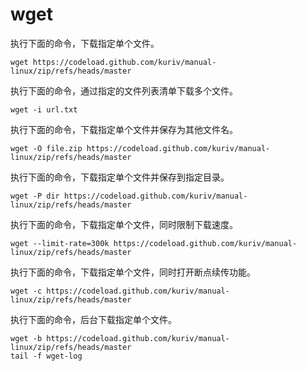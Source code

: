 # wget

执行下面的命令，下载指定单个文件。

```
wget https://codeload.github.com/kuriv/manual-linux/zip/refs/heads/master
```

执行下面的命令，通过指定的文件列表清单下载多个文件。

```
wget -i url.txt
```

执行下面的命令，下载指定单个文件并保存为其他文件名。

```
wget -O file.zip https://codeload.github.com/kuriv/manual-linux/zip/refs/heads/master
```

执行下面的命令，下载指定单个文件并保存到指定目录。

```
wget -P dir https://codeload.github.com/kuriv/manual-linux/zip/refs/heads/master
```

执行下面的命令，下载指定单个文件，同时限制下载速度。

```
wget --limit-rate=300k https://codeload.github.com/kuriv/manual-linux/zip/refs/heads/master
```

执行下面的命令，下载指定单个文件，同时打开断点续传功能。

```
wget -c https://codeload.github.com/kuriv/manual-linux/zip/refs/heads/master
```

执行下面的命令，后台下载指定单个文件。

```
wget -b https://codeload.github.com/kuriv/manual-linux/zip/refs/heads/master
tail -f wget-log
```

